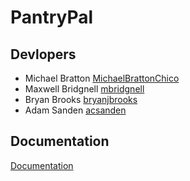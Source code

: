 # PantryPal

## Devlopers
- Michael Bratton [MichaelBrattonChico](https://github.com/MichaelBrattonChico)
- Maxwell Bridgnell [mbridgnell](https://github.com/mbridgnell)
- Bryan Brooks [bryanjbrooks](https://github.com/bryanjbrooks)
- Adam Sanden [acsanden](https://github.com/acsanden)

## Documentation
[Documentation](Documentation/README.md)